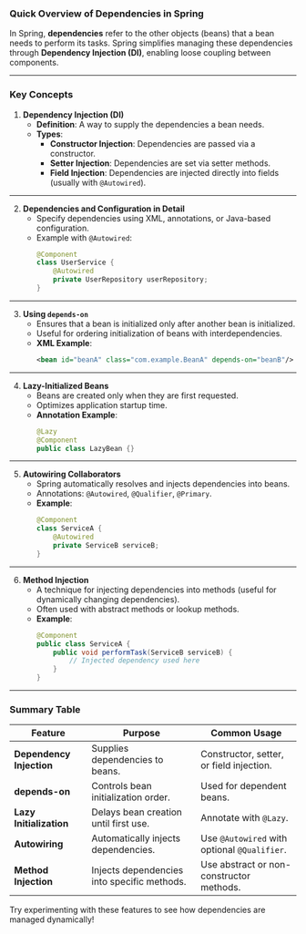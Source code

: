 ### Quick Overview of Dependencies in Spring  

In Spring, **dependencies** refer to the other objects (beans) that a bean needs to perform its tasks. Spring simplifies managing these dependencies through **Dependency Injection (DI)**, enabling loose coupling between components.

---

### **Key Concepts**

1. **Dependency Injection (DI)**  
   - **Definition**: A way to supply the dependencies a bean needs.  
   - **Types**:  
     - **Constructor Injection**: Dependencies are passed via a constructor.  
     - **Setter Injection**: Dependencies are set via setter methods.  
     - **Field Injection**: Dependencies are injected directly into fields (usually with `@Autowired`).  

---

2. **Dependencies and Configuration in Detail**  
   - Specify dependencies using XML, annotations, or Java-based configuration.  
   - Example with `@Autowired`:  
     ```java
     @Component
     class UserService {
         @Autowired
         private UserRepository userRepository;
     }
     ```

---

3. **Using `depends-on`**  
   - Ensures that a bean is initialized only after another bean is initialized.  
   - Useful for ordering initialization of beans with interdependencies.  
   - **XML Example**:  
     ```xml
     <bean id="beanA" class="com.example.BeanA" depends-on="beanB"/>
     ```

---

4. **Lazy-Initialized Beans**  
   - Beans are created only when they are first requested.  
   - Optimizes application startup time.  
   - **Annotation Example**:  
     ```java
     @Lazy
     @Component
     public class LazyBean {}
     ```

---

5. **Autowiring Collaborators**  
   - Spring automatically resolves and injects dependencies into beans.  
   - Annotations: `@Autowired`, `@Qualifier`, `@Primary`.  
   - **Example**:  
     ```java
     @Component
     class ServiceA {
         @Autowired
         private ServiceB serviceB;
     }
     ```

---

6. **Method Injection**  
   - A technique for injecting dependencies into methods (useful for dynamically changing dependencies).  
   - Often used with abstract methods or lookup methods.  
   - **Example**:  
     ```java
     @Component
     public class ServiceA {
         public void performTask(ServiceB serviceB) {
             // Injected dependency used here
         }
     }
     ```

---

### Summary Table

| **Feature**              | **Purpose**                                         | **Common Usage**                                    |  
|---------------------------|-----------------------------------------------------|----------------------------------------------------|  
| **Dependency Injection**  | Supplies dependencies to beans.                    | Constructor, setter, or field injection.           |  
| **depends-on**            | Controls bean initialization order.                | Used for dependent beans.                          |  
| **Lazy Initialization**   | Delays bean creation until first use.              | Annotate with `@Lazy`.                             |  
| **Autowiring**            | Automatically injects dependencies.                | Use `@Autowired` with optional `@Qualifier`.       |  
| **Method Injection**      | Injects dependencies into specific methods.        | Use abstract or non-constructor methods.           |  

Try experimenting with these features to see how dependencies are managed dynamically!

